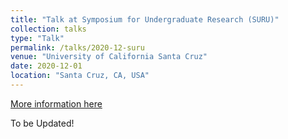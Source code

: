 ```yaml
---
title: "Talk at Symposium for Undergraduate Research (SURU)"
collection: talks
type: "Talk"
permalink: /talks/2020-12-suru
venue: "University of California Santa Cruz"
date: 2020-12-01
location: "Santa Cruz, CA, USA"
---
```


[More information here](http://exampleurl.com)

To be Updated!
